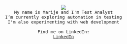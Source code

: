<p align="center">
   <img src="https://raw.githubusercontent.com/marijeb/marijeb/blob/master/Banner.png"> 
   <br>
   <samp>
    My name is Marije and I'm Test Analyst <br>
    I’m currently exploring automation in testing <br>
    I'm also experimenting with web development <br>
    <br>
    Find me on LinkedIn: <br>
    <a href="https://www.linkedin.com/in/marije-van-der-brugge-3547522">LinkedIn</a><br> 
  </samp>
</p>
